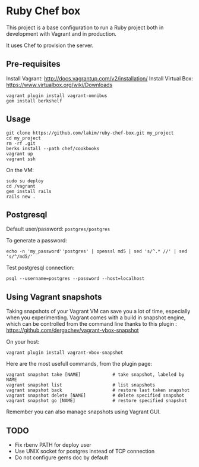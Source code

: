 Ruby Chef box
=============

This project is a base configuration to run a Ruby project both in development with Vagrant and in production.

It uses Chef to provision the server.

Pre-requisites
--------------

Install Vagrant: http://docs.vagrantup.com/v2/installation/
Install Virtual Box: https://www.virtualbox.org/wiki/Downloads

```shell
vagrant plugin install vagrant-omnibus
gem install berkshelf
```

Usage
-----

```shell
git clone https://github.com/lakim/ruby-chef-box.git my_project
cd my_project
rm -rf .git
berks install --path chef/cookbooks
vagrant up
vagrant ssh
```

On the VM:
```shell
sudo su deploy
cd /vagrant
gem install rails
rails new .
```

Postgresql
----------
Default user/password: `postgres/postgres`

To generate a password:
```shell
echo -n 'my_password''postgres' | openssl md5 | sed 's/^.* //' | sed 's/^/md5/'
```

Test postgresql connection:
```shell
psql --username=postgres --password --host=localhost
```

Using Vagrant snapshots
-----------------------
Taking snapshots of your Vagrant VM can save you a lot of time, especially when you experimenting. Vagrant comes with a build in snapshot engine, which can be controlled from the command line thanks to this plugin :
https://github.com/dergachev/vagrant-vbox-snapshot

On your host:
```shell
vagrant plugin install vagrant-vbox-snapshot
```

Here are the most usefull commands, from the plugin page:
```shell
vagrant snapshot take [NAME]            # take snapshot, labeled by NAME
vagrant snapshot list                   # list snapshots
vagrant snapshot back                   # restore last taken snapshot
vagrant snapshot delete [NAME]          # delete specified snapshot
vagrant snapshot go [NAME]				# restore specified snapshot
```

Remember you can also manage snapshots using Vagrant GUI. 


TODO
----
* Fix rbenv PATH for deploy user
* Use UNIX socket for postgres instead of TCP connection
* Do not configure gems doc by default
